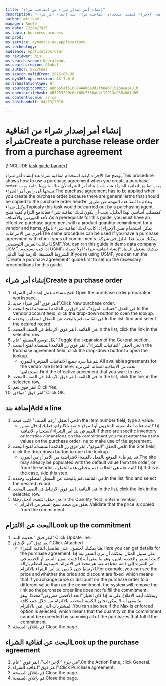 ```yaml
--- 
title: "إنشاء أمر إصدار شراء من اتفاقية شراء"
description: "يوضح هذا الإجراء كيفية استخدام اتفاقية شراء عند إنشاء أمر شراء."
author: mkirknel
manager: AnnBe
ms.date: 12/04/2015
ms.topic: business-process
ms.prod: 
ms.service: dynamics-ax-applications
ms.technology: 
audience: Application User
ms.reviewer: bis
ms.search.scope: Operations
ms.search.region: Global
ms.author: mkirknel
ms.search.validFrom: 2016-06-30
ms.dyn365.ops.version: AX 7.0.0
ms.translationtype: HT
ms.sourcegitcommit: a8b5a5af5108744406a3d2fb84d7151baea2481b
ms.openlocfilehash: 467253299c6cf80c7366ab4f12913a93546d1d69
ms.contentlocale: ar-sa
ms.lasthandoff: 04/13/2018

---
```

# <a name="create-a-purchase-release-order-from-a-purchase-agreement"></a><span data-ttu-id="ca91e-103">إنشاء أمر إصدار شراء من اتفاقية شراء</span><span class="sxs-lookup"><span data-stu-id="ca91e-103">Create a purchase release order from a purchase agreement</span></span>

[!INCLUDE [task guide banner](../../includes/task-guide-banner.md)]

<span data-ttu-id="ca91e-104">يوضح هذا الإجراء كيفية استخدام اتفاقية شراء عند إنشاء أمر شراء.</span><span class="sxs-lookup"><span data-stu-id="ca91e-104">This procedure shows how to use a purchase agreement when you create a purchase order.</span></span> <span data-ttu-id="ca91e-105">يجب تطبيق اتفاقية الشراء هذه عند إنشاء أمر الشراء لأن هناك شروط عامة يجب نسخها إلى رأس أمر الشراء.</span><span class="sxs-lookup"><span data-stu-id="ca91e-105">The purchase agreement has to be applied when you create the purchase order because there are general terms that should be copied to the purchase order header.</span></span> <span data-ttu-id="ca91e-106">وعادة ما تُنفذ هذه المهمة عن طريق وكيل شراء.</span><span class="sxs-lookup"><span data-stu-id="ca91e-106">Typically this task would be carried out by a purchasing agent.</span></span> <span data-ttu-id="ca91e-107">كمتطلب أساسي لهذا الدليل، يجب أن يكون لديك اتفاقية شراء فعالة مع التزام كمية منتج لأحد الموردين والأصناف.</span><span class="sxs-lookup"><span data-stu-id="ca91e-107">As a prerequisite for this guide, you must have an effective purchase agreement with a product quantity commitment for a vendor and items.</span></span> <span data-ttu-id="ca91e-108">يمكن استخدام نفس الإجراء إذا كانت لديك اتفاقية شراء بأنواع أخرى من الالتزامات.</span><span class="sxs-lookup"><span data-stu-id="ca91e-108">The same procedure can be used if you have a purchase agreement with other types of commitments.</span></span> <span data-ttu-id="ca91e-109">يمكنك تنفيذ هذا الدليل في شركة بيانات العرض التوضيحي USMF.</span><span class="sxs-lookup"><span data-stu-id="ca91e-109">You can run this guide in demo data company USMF.</span></span> <span data-ttu-id="ca91e-110">إذا كنت تستخدم USMF، يمكنك تشغيل الدليل "إنشاء اتفاقية شراء" أولاً لإعداد الشروط المسبقة اللازمة لهذا الدليل.</span><span class="sxs-lookup"><span data-stu-id="ca91e-110">If you’re using USMF, you can run the “Create a purchase agreement” guide first to set up the necessary preconditions for this guide.</span></span>


## <a name="create-a-purchase-order"></a><span data-ttu-id="ca91e-111">إنشاء أمر شراء</span><span class="sxs-lookup"><span data-stu-id="ca91e-111">Create a purchase order</span></span>
1. <span data-ttu-id="ca91e-112">افتح مساحة عمل إعداد أمر الشراء.</span><span class="sxs-lookup"><span data-stu-id="ca91e-112">Open the purchase order preparation workspace.</span></span>
2. <span data-ttu-id="ca91e-113">انقر فوق "أمر شراء جديد".</span><span class="sxs-lookup"><span data-stu-id="ca91e-113">Click New purchase order.</span></span>
3. <span data-ttu-id="ca91e-114">في الحقل "حساب المورّد‬"، انقر فوق زر القائمة المنسدلة لفتح البحث.</span><span class="sxs-lookup"><span data-stu-id="ca91e-114">In the Vendor account field, click the drop-down button to open the lookup.</span></span>
4. <span data-ttu-id="ca91e-115">في القائمة، قم بالبحث عن السجل المطلوب وحدده.</span><span class="sxs-lookup"><span data-stu-id="ca91e-115">In the list, find and select the desired record.</span></span>
5. <span data-ttu-id="ca91e-116">في القائمة، انقر فوق الارتباط في الصف المحدد.</span><span class="sxs-lookup"><span data-stu-id="ca91e-116">In the list, click the link in the selected row.</span></span>
6. <span data-ttu-id="ca91e-117">بدّل توسيع المقطع "عام".</span><span class="sxs-lookup"><span data-stu-id="ca91e-117">Toggle the expansion of the General section.</span></span>
7. <span data-ttu-id="ca91e-118">في الحقل "اتفاقيات الشراء"، انقر فوق زر القائمة المنسدلة لفتح البحث.</span><span class="sxs-lookup"><span data-stu-id="ca91e-118">In the Purchase agreement field, click the drop-down button to open the lookup.</span></span>
    * <span data-ttu-id="ca91e-119">يتم هنا سرد جميع الاتفاقيات المتوفرة للمورد.</span><span class="sxs-lookup"><span data-stu-id="ca91e-119">All available agreements for the vendor are listed here.</span></span> <span data-ttu-id="ca91e-120">ابحث عن الاتفاقية الفعالة التي تريد استخدامها.</span><span class="sxs-lookup"><span data-stu-id="ca91e-120">Find the effective agreement that you want to use.</span></span>  
8. <span data-ttu-id="ca91e-121">في القائمة، انقر فوق الارتباط في الصف المحدد.</span><span class="sxs-lookup"><span data-stu-id="ca91e-121">In the list, click the link in the selected row.</span></span>
9. <span data-ttu-id="ca91e-122">انقر فوق نعم.</span><span class="sxs-lookup"><span data-stu-id="ca91e-122">Click Yes.</span></span>
10. <span data-ttu-id="ca91e-123">انقر فوق "موافق".</span><span class="sxs-lookup"><span data-stu-id="ca91e-123">Click OK.</span></span>

## <a name="add-a-line"></a><span data-ttu-id="ca91e-124">إضافة بند</span><span class="sxs-lookup"><span data-stu-id="ca91e-124">Add a line</span></span>
1. <span data-ttu-id="ca91e-125">في الحقل "رقم الصنف" اكتب قيمة.</span><span class="sxs-lookup"><span data-stu-id="ca91e-125">In the Item number field, type a value.</span></span>
    * <span data-ttu-id="ca91e-126">إذا كانت هناك أبعاد معينة للمخزون أو الموقع خاصة بالالتزام، فعليك إدخال نفس القيم في بند أمر الشراء لاستخدام الاتفاقية.</span><span class="sxs-lookup"><span data-stu-id="ca91e-126">If there are specific inventory or location dimensions on the commitment you must enter the same values on the purchase order line to make use of the agreement.</span></span>  
2. <span data-ttu-id="ca91e-127">في الحقل "الموقع"، انقر فوق زر القائمة المنسدلة لفتح البحث.</span><span class="sxs-lookup"><span data-stu-id="ca91e-127">In the Site field, click the drop-down button to open the lookup.</span></span>
    * <span data-ttu-id="ca91e-128">قد يتم ملء الموقع بالفعل بالقيمة الافتراضية من الأمر أو من المورد.</span><span class="sxs-lookup"><span data-stu-id="ca91e-128">The site may already be populated with the default value from the order, or from the vendor.</span></span> <span data-ttu-id="ca91e-129">إذا كانت هذه هي الحالة، فقم بتخطي هذه الخطوة.</span><span class="sxs-lookup"><span data-stu-id="ca91e-129">If this is the case, skip this step.</span></span>  
3. <span data-ttu-id="ca91e-130">في القائمة، قم بالبحث عن السجل المطلوب وحدده.</span><span class="sxs-lookup"><span data-stu-id="ca91e-130">In the list, find and select the desired record.</span></span>
4. <span data-ttu-id="ca91e-131">في القائمة، انقر فوق الارتباط في الصف المحدد.</span><span class="sxs-lookup"><span data-stu-id="ca91e-131">In the list, click the link in the selected row.</span></span>
5. <span data-ttu-id="ca91e-132">في حقل الكمية، أدخل رقمًا.</span><span class="sxs-lookup"><span data-stu-id="ca91e-132">In the Quantity field, enter a number.</span></span>
    * <span data-ttu-id="ca91e-133">تحقق من صحة نسخ السعر من الالتزام.</span><span class="sxs-lookup"><span data-stu-id="ca91e-133">Validate that the price is copied from the commitment.</span></span>  

## <a name="look-up-the-commitment"></a><span data-ttu-id="ca91e-134">البحث عن الالتزام</span><span class="sxs-lookup"><span data-stu-id="ca91e-134">Look up the commitment</span></span>
1. <span data-ttu-id="ca91e-135">انقر فوق "تحديث البند".</span><span class="sxs-lookup"><span data-stu-id="ca91e-135">Click Update line.</span></span>
2. <span data-ttu-id="ca91e-136">انقر فوق "تم الإرفاق".</span><span class="sxs-lookup"><span data-stu-id="ca91e-136">Click Attached.</span></span>
    * <span data-ttu-id="ca91e-137">هنا يمكنك الحصول على تفاصيل اتفاقية الشراء.</span><span class="sxs-lookup"><span data-stu-id="ca91e-137">Here you can get details for the purchase agreement.</span></span> <span data-ttu-id="ca91e-138">على سبيل المثال، يمكنك أن ترى السعر وما إذا كانت السعر والخصم ثابتين، وهو ما يعني أنه إذا قمت بتغيير السعر أو الخصم في أمر الشراء إلى قيمة مختلفة عما هو محدد في الالتزام، فسيقوم النظام بإزالة الارتباط حتى لا يفي بند أمر الشراء بالالتزام.</span><span class="sxs-lookup"><span data-stu-id="ca91e-138">For example, you can see the price and whether the price and discount are fixed, which means that if you change price or discount on the purchase order to a different value than on the commitment, the system will remove the link so the purchase order line does not fulfill the commitment.</span></span> <span data-ttu-id="ca91e-139">ويمكنك أيضا الاطلاع على ما إذا كان الخيار "الحد الأقصى مفروض" محددًا، وهو ما يعني أنه لا يمكن تجاوز الكمية المحددة بالالتزام من خلال جمع كافة المشتريات التي تفي بالالتزام.</span><span class="sxs-lookup"><span data-stu-id="ca91e-139">You can also see if the Max is enforced option is selected, which means that the quantity on the commitment cannot be exceeded by summing all of the purchases that fulfill the commitment.</span></span>  
3. <span data-ttu-id="ca91e-140">قم بإغلاق الصفحة.</span><span class="sxs-lookup"><span data-stu-id="ca91e-140">Close the page.</span></span>

## <a name="look-up-the-purchase-agreement"></a><span data-ttu-id="ca91e-141">البحث عن اتفاقية الشراء</span><span class="sxs-lookup"><span data-stu-id="ca91e-141">Look up the purchase agreement</span></span>
1. <span data-ttu-id="ca91e-142">في جزء "الإجراءات"، انقر فوق "عام".</span><span class="sxs-lookup"><span data-stu-id="ca91e-142">On the Action Pane, click General.</span></span>
2. <span data-ttu-id="ca91e-143">انقر فوق "اتفاقية الشراء".</span><span class="sxs-lookup"><span data-stu-id="ca91e-143">Click Purchase agreement.</span></span>
3. <span data-ttu-id="ca91e-144">قم بإغلاق الصفحة.</span><span class="sxs-lookup"><span data-stu-id="ca91e-144">Close the page.</span></span>
4. <span data-ttu-id="ca91e-145">قم بإغلاق الصفحة.</span><span class="sxs-lookup"><span data-stu-id="ca91e-145">Close the page.</span></span>



